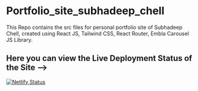 # Portfolio_site_subhadeep_chell
This Repo contains the src files for personal portfolio site of Subhadeep Chell, created using React JS, Tailwind CSS, React Router, Embla Carousel JS Library.

## Here you can view the Live Deployment Status of the Site -->
[![Netlify Status](https://api.netlify.com/api/v1/badges/5d4b931d-04aa-40bc-9eca-443425218a4a/deploy-status)](https://app.netlify.com/sites/subhadeepchell/deploys)
